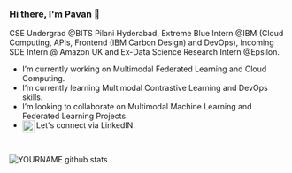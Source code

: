 ### Hi there, I'm Pavan 👋

CSE Undergrad @BITS Pilani Hyderabad, Extreme Blue Intern @IBM (Cloud Computing, APIs, Frontend (IBM Carbon Design) and DevOps), Incoming SDE Intern @ Amazon UK and Ex-Data Science Research Intern @Epsilon.

- I’m currently working on Multimodal Federated Learning and Cloud Computing.
- I’m currently learning Multimodal Contrastive Learning and DevOps skills.
- I’m looking to collaborate on Multimodal Machine Learning and Federated Learning Projects.
- Let's connect via LinkedIN. <a href="https://in.linkedin.com/in/pavan-kumar-reddy-yannam"> <img align="left" alt="Pavan | LinkedIN" width="22px" src="https://raw.githubusercontent.com/peterthehan/peterthehan/master/assets/linkedin.svg" /></a> 
</br>

<!--   **[LinkedIN](https://in.linkedin.com/in/pavan-kumar-reddy-yannam), [Email](ypavan2802@gmail.com)** -->
![YOURNAME github stats](https://github-readme-stats.vercel.app/api?username=PavanReddy28&show_icons=true&hide_border=true)

<!-- 
- 🤔 I’m looking for help with ...
- 📫 How to reach me: ...
- 😄 Pronouns: ...
- ⚡ Fun fact: ...
 -->
